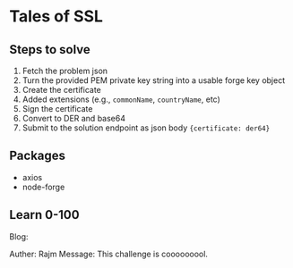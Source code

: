 # Tales of SSL

## Steps to solve

1. Fetch the problem json
2. Turn the provided PEM private key string into a usable forge key object
3. Create the certificate
4. Added extensions (e.g., `commonName`, `countryName`, etc)
5. Sign the certificate
6. Convert to DER and base64
7. Submit to the solution endpoint as json body `{certificate: der64}`

## Packages
- axios
- node-forge

## Learn 0-100
Blog: 

Auther: Rajm
Message: This challenge is cooooooool.
